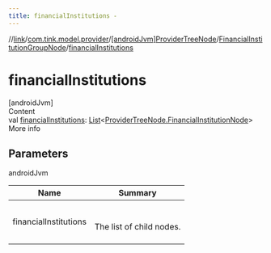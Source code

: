```yaml
---
title: financialInstitutions -
---
```

//[link](../../../index.md)/[com.tink.model.provider](../../index.md)/[[androidJvm]ProviderTreeNode](../index.md)/[FinancialInstitutionGroupNode](index.md)/[financialInstitutions](financial-institutions.md)



# financialInstitutions  
[androidJvm]  
Content  
val [financialInstitutions](financial-institutions.md): [List](https://kotlinlang.org/api/latest/jvm/stdlib/kotlin.collections/-list/index.html)<[ProviderTreeNode.FinancialInstitutionNode](../-financial-institution-node/index.md)>  
More info  


## Parameters  
  
androidJvm  
  
|  Name|  Summary| 
|---|---|
| <a name="com.tink.model.provider/ProviderTreeNode.FinancialInstitutionGroupNode/financialInstitutions/#/PointingToDeclaration/"></a>financialInstitutions| <a name="com.tink.model.provider/ProviderTreeNode.FinancialInstitutionGroupNode/financialInstitutions/#/PointingToDeclaration/"></a><br><br>The list of child nodes.<br><br>
  
  



